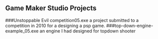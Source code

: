 ## Game Maker Studio Projects

###Unstoppable Evil competition05.exe 
a project submitted to a competition in 2010 for a designing a psp game.
###top-down-engine-example_05.exe 
an engine I had designed for topdown shooter 
